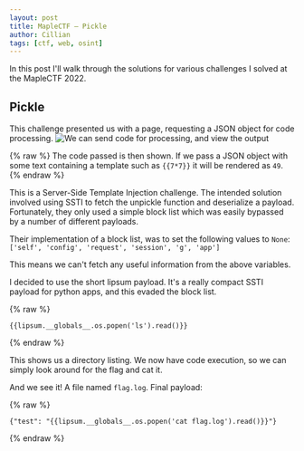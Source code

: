 ```yaml
---
layout: post
title: MapleCTF — Pickle
author: Cillian
tags: [ctf, web, osint]
---
```

In this post I'll walk through the solutions for various challenges I solved at the MapleCTF 2022.

<!-- read more -->

## Pickle

This challenge presented us with a page, requesting a JSON object for code processing.
![We can send code for processing, and view the output](https://i.imgur.com/Zu8h3zD.png)

{% raw %}
The code passed is then shown. If we pass a JSON object with some text containing a template such as `{{7*7}}` it will be rendered as `49`.
{% endraw %}

This is a Server-Side Template Injection challenge. The intended solution involved using SSTI to fetch the unpickle function and deserialize a payload. Fortunately, they only used a simple block list which was easily bypassed by a number of different payloads.

Their implementation of a block list, was to set the following values to ``None``: ``['self', 'config', 'request', 'session', 'g', 'app']``

This means we can't fetch any useful information from the above variables.

I decided to use the short lipsum payload. It's a really compact SSTI payload for python apps, and this evaded the block list.

{% raw %}
```
{{lipsum.__globals__.os.popen('ls').read()}}
```
{% endraw %}

This shows us a directory listing. We now have code execution, so we can simply look around for the flag and cat it.

And we see it! A file named `flag.log`. Final payload:

{% raw %}
```
{"test": "{{lipsum.__globals__.os.popen('cat flag.log').read()}}"}
```
{% endraw %}

